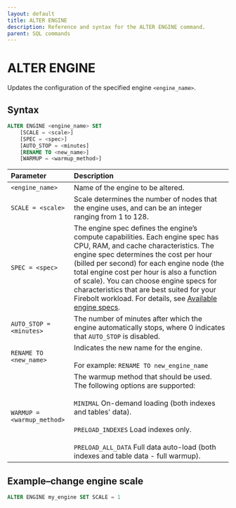 ```yaml
---
layout: default
title: ALTER ENGINE
description: Reference and syntax for the ALTER ENGINE command.
parent: SQL commands
---
```


# ALTER ENGINE

Updates the configuration of the specified engine `<engine_name>`.

## Syntax

```sql
ALTER ENGINE <engine_name> SET
    [SCALE = <scale>]
    [SPEC = <spec>]
    [AUTO_STOP = <minutes]
    [RENAME TO <new_name>]
    [WARMUP = <warmup_method>]
```

| Parameter                                                   | Description                                                                                                                                                                                                                                                                                                                                                                                                                                                                           | 
| :----------------------------------------------------------- | :------------------------------------------------------------------------------------------------------------------------------------------------------------------------------------------------------------------------------------------------------------------------------------------------------------------------------------------------------------------------------------------------------------------------------------------------------------------------------------- | 
| `<engine_name>`                                             | Name of the engine to be altered.                                                                                                                                                                                                                                                                                                                                                                                                                                                     | 
| `SCALE = <scale>` | Scale determines the number of nodes that the engine uses, and can be an integer ranging from 1 to 128.<br> | 
| `SPEC = <spec>`   | The engine spec defines the engine’s compute capabilities. Each engine spec has CPU, RAM, and cache characteristics. The engine spec determines the cost per hour (billed per second) for each engine node (the total engine cost per hour is also a function of scale). You can choose engine specs for characteristics that are best suited for your Firebolt workload. For details, see [Available engine specs](../../general-reference/available-engine-specs.md).<br>| 
| `AUTO_STOP = <minutes>`                                     | The number of minutes after which the engine automatically stops, where 0 indicates that `AUTO_STOP` is disabled.                                                                                                                                                                                                                                                                                                                                                                     | 
| `RENAME TO <new_name>`                                      | Indicates the new name for the engine.<br> <br>For example: `RENAME TO new_engine_name`                                                                                                                                                                                                                                                                                                                                                                         | 
| `WARMUP =<warmup_method>`                                   | The warmup method that should be used. The following options are supported:<br><br> `MINIMAL` On-demand loading (both indexes and tables' data).<br><br>`PRELOAD_INDEXES` Load indexes only.<br><br>`PRELOAD_ALL_DATA` Full data auto-load (both indexes and table data - full warmup).                                                                                                                                  | 

## Example&ndash;change engine scale

```sql
ALTER ENGINE my_engine SET SCALE = 1
```
